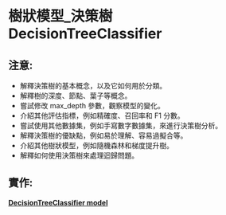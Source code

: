 # 樹狀模型_決策樹 DecisionTreeClassifier
## 注意:
- 解釋決策樹的基本概念，以及它如何用於分類。
- 解釋樹的深度、節點、葉子等概念。
- 嘗試修改 max_depth 參數，觀察模型的變化。
- 介紹其他評估指標，例如精確度、召回率和 F1 分數。
- 嘗試使用其他數據集，例如手寫數字數據集，來進行決策樹分析。
- 解釋決策樹的優缺點，例如易於理解、容易過擬合等。
- 介紹其他樹狀模型，例如隨機森林和梯度提升樹。
- 解釋如何使用決策樹來處理迴歸問題。

## 實作:

[**DecisionTreeClassifier model**](./sklearn實作1.ipynb)
